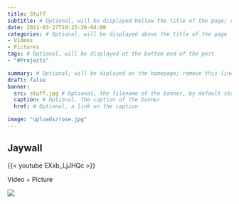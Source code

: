 ```yaml
---
title: Stuff
subtitle: # Optional, will be displayed bellow the title of the page; remove this line to generate an automatic subtitle
date: 2021-03-27T19:25:26-04:00
categories: # Optional, will be displayed above the title of the page
- Videos
- Pictures
tags: # Optional, will be displayed at the bottom end of the post
- "#Projects"

summary: # Optional, will be diplayed on the homepage; remove this line to generate an automatic summary (see https://gohugo.io/content-management/summaries/)
draft: false
banner:
  src: stuff.jpg # Optional, the filename of the banner, by default stuff.jpg
  caption: # Optional, the caption of the banner
  href: # Optional, a link on the caption

image: "uploads/rose.jpg"
---
```

## Jaywall

{{< youtube EXxb_LjJHQc >}}

Video + Picture

![](https://www.denverpost.com/wp-content/uploads/2018/01/day_in_pictures_010818_001.jpg?w=620)

